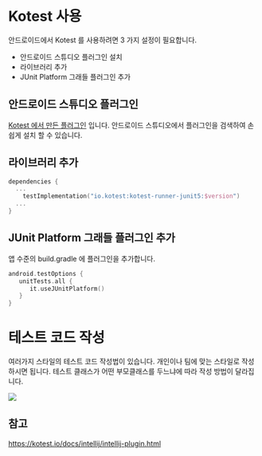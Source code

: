 # Kotest 사용

안드로이드에서 Kotest 를 사용하려면 3 가지 설정이 필요합니다.

- 안드로이드 스튜디오 플러그인 설치
- 라이브러리 추가
- JUnit Platform 그래들 플러그인 추가

## 안드로이드 스튜디오 플러그인

[Kotest 에서 만든 플러그인](https://plugins.jetbrains.com/plugin/14080-kotest) 입니다. 안드로이드 스튜디오에서 플러그인을 검색하여 손쉽게 설치 할 수 있습니다.

## 라이브러리 추가

```kotlin
dependencies {
  ...
	testImplementation("io.kotest:kotest-runner-junit5:$version")
  ...
}
```

## JUnit Platform 그래들 플러그인 추가

앱 수준의 build.gradle 에 플러그인을 추가합니다.

```kotlin
android.testOptions {
   unitTests.all {
      it.useJUnitPlatform()
   }
}
```

# 테스트 코드 작성

여러가지 스타일의 테스트 코드 작성법이 있습니다. 개인이나 팀에 맞는 스타일로 작성하시면 됩니다.  테스트 클래스가 어떤 부모클래스를 두느냐에 따라 작성 방법이 달라집니다.

![](https://kotest.io/assets/images/gutter_icons-0041d916c7c27f35d387a77b0bbb55c0.png)

## 참고

https://kotest.io/docs/intellij/intellij-plugin.html